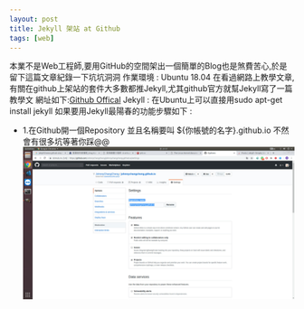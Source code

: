 ```yaml
---
layout: post
title: Jekyll 架站 at Github
tags: [web]
---
```

本業不是Web工程師,要用GitHub的空間架出一個簡單的Blog也是煞費苦心,於是留下這篇文章紀錄一下坑坑洞洞
作業環境 : Ubuntu 18.04
在看過網路上教學文章,有關在github上架站的套件大多數都推Jekyll,尤其github官方就幫Jekyll寫了一篇教學文
網址如下:[Github Offical](https://help.github.com/articles/using-jekyll-as-a-static-site-generator-with-github-pages/) 
Jekyll : 在Ubuntu上可以直接用sudo apt-get install jekyll
如果要用Jekyll最陽春的功能步驟如下 :
 - 1.在Github開一個Repository 並且名稱要叫 ${你帳號的名字}.github.io 不然會有很多坑等著你踩@@
![My github screenshot](/img/gitpage.jpg)
